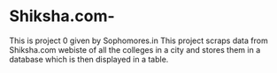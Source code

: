 # Shiksha.com-

This is project 0 given by Sophomores.in
This project scraps data from Shiksha.com webiste of all the colleges in a city and stores them in a database which is then displayed in a table.
